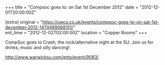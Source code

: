 +++
title = "Compsoc goes to: on Sat 1st December 2012"
date = "2012-12-01T20:00:00Z"

[extra]
original = "https://uwcs.co.uk/events/compsoc-goes-to-on-sat-1st-december-2012-1474489068151/"    
ent_time = "2012-12-02T02:00:00Z"
location = "Copper Rooms"
+++

CompSoc goes to Crash, the rock/alternative night at the SU. Join us for drinks, music and silly dancing\!

http://www.warwicksu.com/ents/event/9083/

